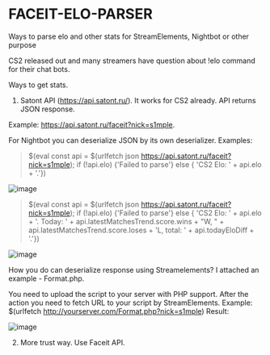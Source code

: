 # FACEIT-ELO-PARSER
Ways to parse elo and other stats for StreamElements, Nightbot or other purpose

CS2 released out and many streamers have question about !elo command for their chat bots.

Ways to get stats.
1) Satont API (https://api.satont.ru/).
It works for CS2 already. API returns JSON response.

Example: https://api.satont.ru/faceit?nick=s1mple.

For Nightbot you can deserialize JSON by its own deserializer. 
Examples: <br>
>$(eval const api = $(urlfetch json https://api.satont.ru/faceit?nick=s1mple); if (!api.elo) {'Failed to parse'} else { 'CS2 Elo: ' + api.elo + '.'})

![image](https://github.com/hashiyomu/FACEIT-ELO-PARSER/assets/119516076/29aaa889-9df2-46a6-ab1e-3e53a0d91980)

>$(eval const api = $(urlfetch json https://api.satont.ru/faceit?nick=s1mple); if (!api.elo) {'Failed to parse'} else { 'CS2 Elo: ' + api.elo + '. Today: ' + api.latestMatchesTrend.score.wins + "W, " +  api.latestMatchesTrend.score.loses + 'L, total: ' + api.todayEloDiff + '.'})

![image](https://github.com/hashiyomu/FACEIT-ELO-PARSER/assets/119516076/2890eef8-a16d-475e-84fe-e929f909d5ed)

How you do can deserialize response using Streamelements? I attached an example - Format.php.


You need to upload the script to your server with PHP support. After the action you need to fetch URL to your script by StreamElements.
Example: $(urlfetch http://yourserver.com/Format.php?nick=s1mple)
Result: 

![image](https://github.com/hashiyomu/FACEIT-ELO-PARSER/assets/119516076/35d844cc-2f9a-42b3-b5e5-e24df33c3f50)

2) More trust way.
Use Faceit API. 
